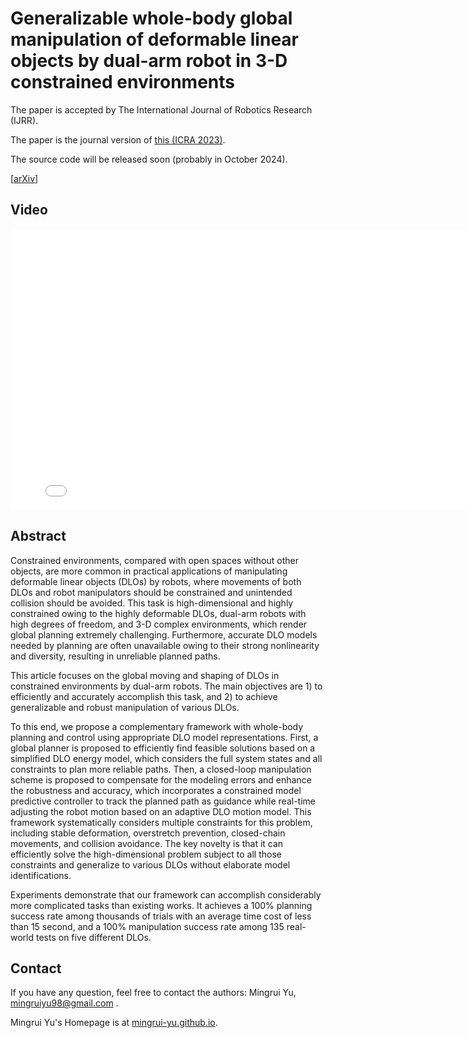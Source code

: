 # Generalizable whole-body global manipulation of deformable linear objects by dual-arm robot in 3-D constrained environments

The paper is accepted by The International Journal of Robotics Research (IJRR).

The paper is the journal version of [this (ICRA 2023)](https://mingrui-yu.github.io/DLO_planning/).

The source code will be released soon (probably in October 2024).

[[arXiv](https://arxiv.org/abs/2310.09899)]

## Video

<p align="center">
<iframe width="800" height="450" src="./final_whole.mp4" title="23_DLO_planning_journal" frameborder="0" allow="accelerometer; autoplay; clipboard-write; encrypted-media; gyroscope; picture-in-picture" allowfullscreen> </iframe>
</p>

## Abstract

Constrained environments, compared with open spaces without other objects, are more common in practical applications of manipulating deformable linear objects (DLOs) by robots, where movements of both DLOs and robot manipulators should be constrained and unintended collision should be avoided. This task is high-dimensional and highly constrained owing to the highly deformable DLOs, dual-arm robots with high degrees of freedom, and 3-D complex environments, which render global planning extremely challenging. Furthermore, accurate DLO models needed by planning are often unavailable owing to their strong nonlinearity and diversity, resulting in unreliable planned paths.

This article focuses on the global moving and shaping of DLOs in constrained environments by dual-arm robots. The main objectives are 1) to efficiently and accurately accomplish this task, and 2) to achieve generalizable and robust manipulation of various DLOs.

To this end, we propose a complementary framework with whole-body planning and control using appropriate DLO model representations. First, a global planner is proposed to efficiently find feasible solutions based on a simplified DLO energy model, which considers the full system states and all constraints to plan more reliable paths.
Then, a closed-loop manipulation scheme is proposed to compensate for the modeling errors and enhance the robustness and accuracy, which incorporates a constrained model predictive controller to track the planned path as guidance while real-time adjusting the robot motion based on an adaptive DLO motion model.
This framework systematically considers multiple constraints for this problem, including stable deformation, overstretch prevention, closed-chain movements, and collision avoidance. The key novelty is that it can efficiently solve the high-dimensional problem subject to all those constraints and generalize to various DLOs without elaborate model identifications.

Experiments demonstrate that our framework can accomplish considerably more complicated tasks than existing works. It achieves a 100% planning success rate among thousands of trials with an average time cost of less than 15 second, and a 100% manipulation success rate among 135 real-world tests on five different DLOs.

## Contact

If you have any question, feel free to contact the authors: Mingrui Yu, [mingruiyu98@gmail.com](mailto:mingruiyu98@gmail.com) .

Mingrui Yu's Homepage is at [mingrui-yu.github.io](https://mingrui-yu.github.io).
